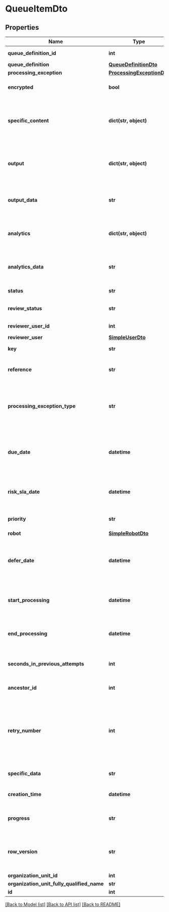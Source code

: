 # QueueItemDto

## Properties
Name | Type | Description | Notes
------------ | ------------- | ------------- | -------------
**queue_definition_id** | **int** | The Id of the parent queue. | [optional] 
**queue_definition** | [**QueueDefinitionDto**](QueueDefinitionDto.md) |  | [optional] 
**processing_exception** | [**ProcessingExceptionDto**](ProcessingExceptionDto.md) |  | [optional] 
**encrypted** | **bool** | Is the item has encrypted data in the database | [optional] 
**specific_content** | **dict(str, object)** | A collection of key value pairs containing custom data configured in the Add Queue Item activity, in UiPath Studio. | [optional] 
**output** | **dict(str, object)** | A collection of key value pairs containing custom data resulted after successful processing. | [optional] 
**output_data** | **str** | A JSON representation of the output data generated by the item&#39;s processing. | [optional] 
**analytics** | **dict(str, object)** | A collection of key value pairs containing custom data for further analytics processing. | [optional] 
**analytics_data** | **str** | A JSON representation of the analytics data generated by the item&#39;s processing. | [optional] 
**status** | **str** | The processing state of the item. | [optional] 
**review_status** | **str** | The review state of the item - applicable only for failed items. | [optional] 
**reviewer_user_id** | **int** | The UserId of the Reviewer, if any. | [optional] 
**reviewer_user** | [**SimpleUserDto**](SimpleUserDto.md) |  | [optional] 
**key** | **str** | The unique identifier of a queue item. | [optional] 
**reference** | **str** | An optional, user-specified value for queue item identification. | [optional] 
**processing_exception_type** | **str** | The processing exception. If the item has not been processed or has been processed successfully it will be null. | [optional] 
**due_date** | **datetime** | The latest date and time at which the item should be processed. If empty the item can be processed at any given time. | [optional] 
**risk_sla_date** | **datetime** | The RiskSla date at time which is considered as risk zone for the item to be processed. | [optional] 
**priority** | **str** | Sets the processing importance for a given item. | [optional] 
**robot** | [**SimpleRobotDto**](SimpleRobotDto.md) |  | [optional] 
**defer_date** | **datetime** | The earliest date and time at which the item is available for processing. If empty the item can be processed as soon as possible. | [optional] 
**start_processing** | **datetime** | The date and time at which the item processing started. This is null if the item was not processed. | [optional] 
**end_processing** | **datetime** | The date and time at which the item processing ended. This is null if the item was not processed. | [optional] 
**seconds_in_previous_attempts** | **int** | The number of seconds that the last failed processing lasted. | [optional] 
**ancestor_id** | **int** | The Id of an ancestor item connected to the current item. | [optional] 
**retry_number** | **int** | The number of times this work item has been processed.  &lt;para /&gt;This can be higher than 0 only if MaxRetried number is set and the item processing failed at least once with ApplicationException. | [optional] 
**specific_data** | **str** | A JSON representation of the specific content. | [optional] 
**creation_time** | **datetime** | The date and time when the item was created. | [optional] 
**progress** | **str** | String field which is used to keep track of the business flow progress. | [optional] 
**row_version** | **str** | Identifier used for optimistic concurrency, so Orchestrator can figure whether data is out of date or not. | [optional] 
**organization_unit_id** | **int** | DEPRECATED.  | [optional] 
**organization_unit_fully_qualified_name** | **str** | DEPRECATED.  | [optional] 
**id** | **int** |  | [optional] 

[[Back to Model list]](../README.md#documentation-for-models) [[Back to API list]](../README.md#documentation-for-api-endpoints) [[Back to README]](../README.md)


